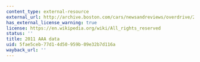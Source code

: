 ```yaml
---
content_type: external-resource
external_url: http://archive.boston.com/cars/newsandreviews/overdrive/2011/04/average_car_ownership_nearly_9000_per_year.html
has_external_license_warning: true
license: https://en.wikipedia.org/wiki/All_rights_reserved
status: ''
title: 2011 AAA data
uid: 5fae5ceb-77d1-4d50-959b-09e32b7d116a
wayback_url: ''
---
```

